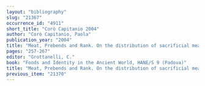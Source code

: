 ```yaml
---
layout: "bibliography"
slug: "21367"
occurrence_id: "4911"
short_title: "Corò Capitanio 2004"
author: "Corò Capitanio, Paola"
publication_year: "2004"
title: "Meat, Prebends and Rank. On the distribution of sacrificial meat in Seleucid Uruk."
pages: "257-267"
editor: "Grottanelli, C."
book: "Foods and Identity in the Ancient World, HANE/S 9 (Padova)"
title: "Meat, Prebends and Rank. On the distribution of sacrificial meat in Seleucid Uruk."
previous_item: "21370"
---
```

